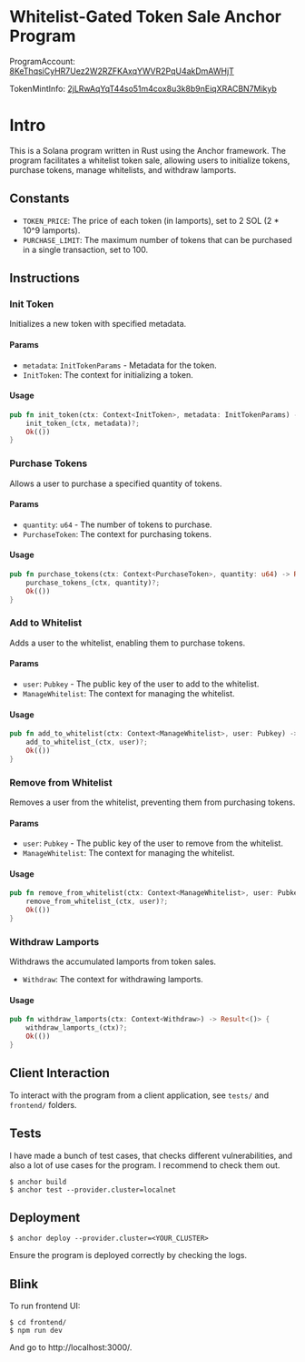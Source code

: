 
# Whitelist-Gated Token Sale Anchor Program

ProgramAccount:
[8KeThqsiCyHR7Uez2W2RZFKAxqYWVR2PqU4akDmAWHjT](https://explorer.solana.com/address/8KeThqsiCyHR7Uez2W2RZFKAxqYWVR2PqU4akDmAWHjT?cluster=devnet)

TokenMintInfo:
[2jLRwAqYqT44so51m4cox8u3k8b9nEiqXRACBN7Mikyb](https://explorer.solana.com/address/2jLRwAqYqT44so51m4cox8u3k8b9nEiqXRACBN7Mikyb/metadata?cluster=devnet)


# Intro

This is a Solana program written in Rust using the Anchor framework. The program facilitates a whitelist token sale, allowing users to initialize tokens, purchase tokens, manage whitelists, and withdraw lamports.

## Constants

- `TOKEN_PRICE`: The price of each token (in lamports), set to 2 SOL (2 * 10^9 lamports).
- `PURCHASE_LIMIT`: The maximum number of tokens that can be purchased in a single transaction, set to 100.

## Instructions

### Init Token

Initializes a new token with specified metadata.

#### Params

- `metadata`: `InitTokenParams` - Metadata for the token.
- `InitToken`: The context for initializing a token.

#### Usage

```rust
pub fn init_token(ctx: Context<InitToken>, metadata: InitTokenParams) -> Result<()> {
    init_token_(ctx, metadata)?;
    Ok(())
}
```

### Purchase Tokens

Allows a user to purchase a specified quantity of tokens.

#### Params

- `quantity`: `u64` - The number of tokens to purchase.
- `PurchaseToken`: The context for purchasing tokens.

#### Usage

```rust
pub fn purchase_tokens(ctx: Context<PurchaseToken>, quantity: u64) -> Result<()> {
    purchase_tokens_(ctx, quantity)?;
    Ok(())
}
```

### Add to Whitelist

Adds a user to the whitelist, enabling them to purchase tokens.

#### Params

- `user`: `Pubkey` - The public key of the user to add to the whitelist.
- `ManageWhitelist`: The context for managing the whitelist.

#### Usage

```rust
pub fn add_to_whitelist(ctx: Context<ManageWhitelist>, user: Pubkey) -> Result<()> {
    add_to_whitelist_(ctx, user)?;
    Ok(())
}
```

### Remove from Whitelist

Removes a user from the whitelist, preventing them from purchasing tokens.

#### Params

- `user`: `Pubkey` - The public key of the user to remove from the whitelist.
- `ManageWhitelist`: The context for managing the whitelist.

#### Usage

```rust
pub fn remove_from_whitelist(ctx: Context<ManageWhitelist>, user: Pubkey) -> Result<()> {
    remove_from_whitelist_(ctx, user)?;
    Ok(())
}
```

### Withdraw Lamports

Withdraws the accumulated lamports from token sales.

- `Withdraw`: The context for withdrawing lamports.

#### Usage

```rust
pub fn withdraw_lamports(ctx: Context<Withdraw>) -> Result<()> {
    withdraw_lamports_(ctx)?;
    Ok(())
}
```


## Client Interaction

To interact with the program from a client application, see `tests/` and `frontend/` folders.

## Tests

I have made a bunch of test cases, that checks different vulnerabilities, and also a lot of use cases for the program. I recommend to check them out.
```shell
$ anchor build
$ anchor test --provider.cluster=localnet
```

## Deployment

```shell
$ anchor deploy --provider.cluster=<YOUR_CLUSTER>
```

Ensure the program is deployed correctly by checking the logs.

## Blink
To run frontend UI:
```shell
$ cd frontend/
$ npm run dev
```
And go to http://localhost:3000/.
